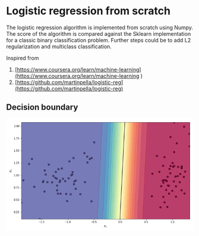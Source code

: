 # Logistic regression from scratch

The logistic regression algorithm is implemented from scratch using Numpy.
The score of the algorithm is compared against the Sklearn 
implementation for a classic binary classification problem.
Further steps could be to add L2 regularization and multiclass classification.

Inspired from 
1. [https://www.coursera.org/learn/machine-learning](https://www.coursera.org/learn/machine-learning
)
2. [https://github.com/martinpella/logistic-reg](https://github.com/martinpella/logistic-reg)

## Decision boundary
![Alt text](images/decision_boundary.png?raw=true "Decision boundary")

